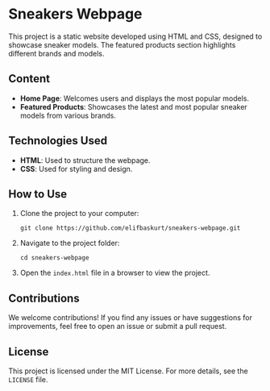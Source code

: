 
# Sneakers Webpage

This project is a static website developed using HTML and CSS, designed to showcase sneaker models. The featured products section highlights different brands and models.

## Content

- **Home Page**: Welcomes users and displays the most popular models.
- **Featured Products**: Showcases the latest and most popular sneaker models from various brands.

## Technologies Used

- **HTML**: Used to structure the webpage.
- **CSS**: Used for styling and design.

## How to Use

1. Clone the project to your computer:
   ```
   git clone https://github.com/elifbaskurt/sneakers-webpage.git
   ```
2. Navigate to the project folder:
   ```
   cd sneakers-webpage
   ```
3. Open the `index.html` file in a browser to view the project.

## Contributions

We welcome contributions! If you find any issues or have suggestions for improvements, feel free to open an issue or submit a pull request.

## License

This project is licensed under the MIT License. For more details, see the `LICENSE` file.
```
